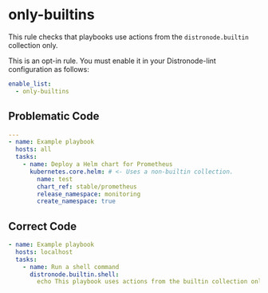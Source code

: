 # only-builtins

This rule checks that playbooks use actions from the `distronode.builtin`
collection only.

This is an opt-in rule. You must enable it in your Distronode-lint configuration
as follows:

```yaml
enable_list:
  - only-builtins
```

## Problematic Code

```yaml
---
- name: Example playbook
  hosts: all
  tasks:
    - name: Deploy a Helm chart for Prometheus
      kubernetes.core.helm: # <- Uses a non-builtin collection.
        name: test
        chart_ref: stable/prometheus
        release_namespace: monitoring
        create_namespace: true
```

## Correct Code

```yaml
- name: Example playbook
  hosts: localhost
  tasks:
    - name: Run a shell command
      distronode.builtin.shell:
        echo This playbook uses actions from the builtin collection only.
```
